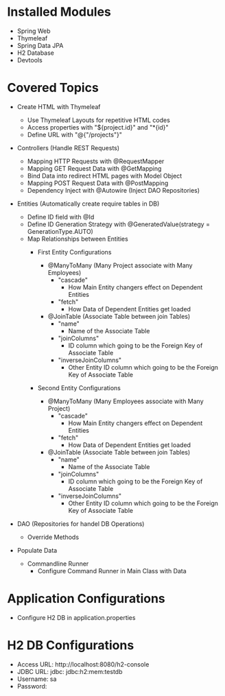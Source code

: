 Installed Modules
=================
- Spring Web
- Thymeleaf
- Spring Data JPA
- H2 Database
- Devtools


Covered Topics
==============
- Create HTML with Thymeleaf
    - Use Thymeleaf Layouts for repetitive HTML codes
    - Access properties with "${project.id}" and "*{id}"
    - Define URL with "@{"/projects"}"
    
- Controllers (Handle REST Requests)
    - Mapping HTTP Requests with @RequestMapper 
    - Mapping GET Request Data with @GetMapping
    - Bind Data into redirect HTML pages with Model Object    
    - Mapping POST Request Data with @PostMapping
    - Dependency Inject with @Autowire (Inject DAO Repositories)

- Entities (Automatically create require tables in DB)
    - Define ID field with @Id
    - Define ID Generation Strategy with @GeneratedValue(strategy = GenerationType.AUTO)
    - Map Relationships between Entities
        - First Entity Configurations 
            - @ManyToMany (Many Project associate with Many Employees)
                - "cascade" 
                    - How Main Entity changers effect on Dependent Entities
                - "fetch"
                    - How Data of Dependent Entities get loaded
            - @JoinTable (Associate Table between join Tables)
                - "name"
                    - Name of the Associate Table
                - "joinColumns"
                    - ID column which going to be the Foreign Key of Associate Table
                - "inverseJoinColumns"
                    - Other Entity ID column which going to be the Foreign Key of Associate Table
                    
        - Second Entity Configurations
            - @ManyToMany (Many Employees associate with Many Project)
                - "cascade" 
                    - How Main Entity changers effect on Dependent Entities
                - "fetch"
                    - How Data of Dependent Entities get loaded
            - @JoinTable (Associate Table between join Tables)
                - "name"
                    - Name of the Associate Table
                - "joinColumns"
                    - ID column which going to be the Foreign Key of Associate Table
                - "inverseJoinColumns"
                    - Other Entity ID column which going to be the Foreign Key of Associate Table
                
- DAO (Repositories for handel DB Operations)
    - Override Methods

- Populate Data 
    - Commandline Runner
        - Configure Command Runner in Main Class with Data
    
    
Application Configurations
==========================
- Configure H2 DB in application.properties


H2 DB Configurations
====================
- Access URL: http://localhost:8080/h2-console
- JDBC URL: jdbc: jdbc:h2:mem:testdb
- Username: sa
- Password: <empty>